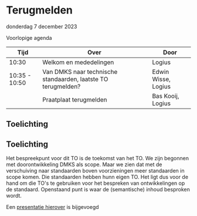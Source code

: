 <!-----------------------------







   Dit bestand wordt automatisch gegenereerd.
   Handmatige toevoegingen worden overschreven.







----------------------------->
# Terugmelden

donderdag 7 december 2023

Voorlopige agenda

|  Tijd          | Over                                                          | Door                       |
|----------------|---------------------------------------------------------------|----------------------------|
|  10:30         | Welkom en mededelingen                                        | Logius                     |
|  10:35 - 10:50 | Van DMKS naar technische standaarden, laatste TO terugmelden? | Edwin Wisse, Logius        |
|                | Praatplaat terugmelden                                        | Bas Kooij, Logius          |

## Toelichting


## Toelichting

Het bespreekpunt voor dit TO is de toekomst van het TO. We zijn begonnen met doorontwikkeling DMKS als scope. 
Maar we zien dat met de verschuiving naar standaarden boven voorzieningen meer standaarden in scope komen. 
Die standaarden hebben hunn eigen TO. Het ligt dus voor de hand om die TO's te gebruiken voor het bespreken 
van ontwikkelingen op de standaard. Openstaand punt is waar de (semantische)  inhoud besproken wordt.

Een [presentatie hierover](https://github.com/Logius-standaarden/Overleg/blob/main/Terugmelden/2023-12-07/20231207TerugmeldenNotificeren.pdf) is bijgevoegd
